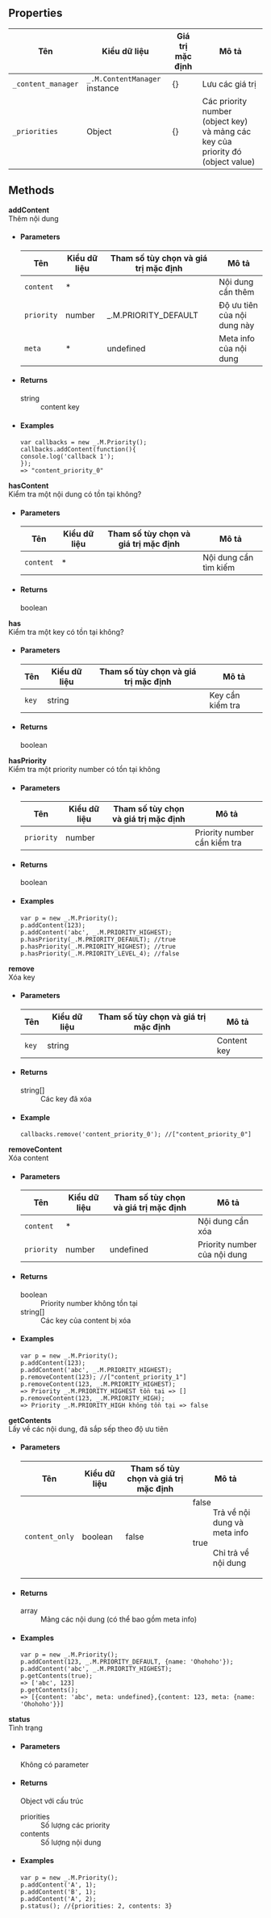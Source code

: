 ## Properties
<table class="table table-striped">
    <thead>
    <tr>
        <th>Tên</th>
        <th>Kiểu dữ liệu</th>
        <th>Giá trị mặc định</th>
        <th>Mô tả</th>
    </tr>
    </thead>
    <tbody>
    <tr>
        <td><code>_content_manager</code></td>
        <td><code>_.M.ContentManager</code> instance</td>
        <td>{}</td>
        <td>Lưu các giá trị</td>
    </tr>
    <tr>
        <td><code>_priorities</code></td>
        <td>Object</td>
        <td>{}</td>
        <td>Các priority number (object key) và mảng các key của priority đó (object value)</td>
    </tr>
    </tbody>
</table>

## Methods
<div class="panel panel-info">
    <div class="panel-heading"><strong>addContent</strong></div>
    <div class="panel-body">
        Thêm nội dung
    </div>
    <ul class="list-group">
        <li class="list-group-item">
            <h4>Parameters</h4>
            <table class="table table-striped">
                <thead>
                <tr>
                    <th>Tên</th>
                    <th>Kiểu dữ liệu</th>
                    <th>Tham số tùy chọn và giá trị mặc định</th>
                    <th>Mô tả</th>
                </tr>
                </thead>
                <tbody>
                <tr>
                    <td><code>content</code></td>
                    <td>*</td>
                    <td></td>
                    <td>Nội dung cần thêm</td>
                </tr>
                <tr>
                    <td><code>priority</code></td>
                    <td>number</td>
                    <td>_.M.PRIORITY_DEFAULT</td>
                    <td>Độ ưu tiên của nội dung này</td>
                </tr>
                <tr>
                    <td><code>meta</code></td>
                    <td>*</td>
                    <td>undefined</td>
                    <td>Meta info của nội dung</td>
                </tr>
                </tbody>
            </table>
        </li>
        <li class="list-group-item">
            <h4>Returns</h4>
            <dl class="dl-horizontal">
                <dt>string</dt>
                <dd>content key</dd>
            </dl>
        </li>
        <li class="list-group-item">
            <h4>Examples</h4>
<pre><code class="javascript">var callbacks = new _.M.Priority();
callbacks.addContent(function(){
console.log('callback 1');
});
=> "content_priority_0"
</code></pre>
        </li>
    </ul>
</div>
<div class="panel panel-info">
    <div class="panel-heading"><strong>hasContent</strong></div>
    <div class="panel-body">
        Kiểm tra một nội dung có tồn tại không?
    </div>
    <ul class="list-group">
        <li class="list-group-item">
            <h4>Parameters</h4>
            <table class="table table-striped">
                <thead>
                <tr>
                    <th>Tên</th>
                    <th>Kiểu dữ liệu</th>
                    <th>Tham số tùy chọn và giá trị mặc định</th>
                    <th>Mô tả</th>
                </tr>
                </thead>
                <tbody>
                <tr>
                    <td><code>content</code></td>
                    <td>*</td>
                    <td></td>
                    <td>Nội dung cần tìm kiếm</td>
                </tr>
                </tbody>
            </table>
        </li>
        <li class="list-group-item">
            <h4>Returns</h4>
            <dl class="dl-horizontal">
                <dt>boolean</dt>
                <dd></dd>
            </dl>
        </li>
    </ul>
</div>
<div class="panel panel-info">
    <div class="panel-heading"><strong>has</strong></div>
    <div class="panel-body">
        Kiểm tra một key có tồn tại không?
    </div>
    <ul class="list-group">
        <li class="list-group-item">
            <h4>Parameters</h4>
            <table class="table table-striped">
                <thead>
                <tr>
                    <th>Tên</th>
                    <th>Kiểu dữ liệu</th>
                    <th>Tham số tùy chọn và giá trị mặc định</th>
                    <th>Mô tả</th>
                </tr>
                </thead>
                <tbody>
                <tr>
                    <td><code>key</code></td>
                    <td>string</td>
                    <td></td>
                    <td>Key cần kiểm tra</td>
                </tr>
                </tbody>
            </table>
        </li>
        <li class="list-group-item">
            <h4>Returns</h4>
            <dl class="dl-horizontal">
                <dt>boolean</dt>
                <dd></dd>
            </dl>
        </li>
    </ul>
</div>

<div class="panel panel-info">
    <div class="panel-heading"><strong>hasPriority</strong></div>
    <div class="panel-body">
        Kiểm tra một priority number có tồn tại không
    </div>
    <ul class="list-group">
        <li class="list-group-item">
            <h4>Parameters</h4>
            <table class="table table-striped">
                <thead>
                <tr>
                    <th>Tên</th>
                    <th>Kiểu dữ liệu</th>
                    <th>Tham số tùy chọn và giá trị mặc định</th>
                    <th>Mô tả</th>
                </tr>
                </thead>
                <tbody>
                <tr>
                    <td><code>priority</code></td>
                    <td>number</td>
                    <td></td>
                    <td>Priority number cần kiểm tra</td>
                </tr>
                </tbody>
            </table>
        </li>
        <li class="list-group-item">
            <h4>Returns</h4>
            <dl class="dl-horizontal">
                <dt>boolean</dt>
                <dd></dd>
            </dl>
        </li>
        <li class="list-group-item">
            <h4>Examples</h4>
<pre><code class="javascript">var p = new _.M.Priority();
p.addContent(123);
p.addContent('abc', _.M.PRIORITY_HIGHEST);
p.hasPriority(_.M.PRIORITY_DEFAULT); //true
p.hasPriority(_.M.PRIORITY_HIGHEST); //true
p.hasPriority(_.M.PRIORITY_LEVEL_4); //false</code></pre>
        </li>
    </ul>
</div>
<div class="panel panel-info">
    <div class="panel-heading"><strong>remove</strong></div>
    <div class="panel-body">
        Xóa key
    </div>
    <ul class="list-group">
        <li class="list-group-item">
            <h4>Parameters</h4>
            <table class="table table-striped">
                <thead>
                <tr>
                    <th>Tên</th>
                    <th>Kiểu dữ liệu</th>
                    <th>Tham số tùy chọn và giá trị mặc định</th>
                    <th>Mô tả</th>
                </tr>
                </thead>
                <tbody>
                <tr>
                    <td><code>key</code></td>
                    <td>string</td>
                    <td></td>
                    <td>Content key</td>
                </tr>
                </tbody>
            </table>
        </li>
        <li class="list-group-item">
            <h4>Returns</h4>
            <dl class="dl-horizontal">
                <dt>string[]</dt><dd>Các key đã xóa</dd>
            </dl>
        </li>
        <li class="list-group-item">
            <h4>Example</h4>
            <pre><code class="javascript">callbacks.remove('content_priority_0'); //["content_priority_0"]</code></pre>
        </li>
    </ul>
</div>
<div class="panel panel-info">
    <div class="panel-heading"><strong>removeContent</strong></div>
    <div class="panel-body">
        Xóa content
    </div>
    <ul class="list-group">
        <li class="list-group-item">
            <h4>Parameters</h4>
            <table class="table table-striped">
                <thead>
                <tr>
                    <th>Tên</th>
                    <th>Kiểu dữ liệu</th>
                    <th>Tham số tùy chọn và giá trị mặc định</th>
                    <th>Mô tả</th>
                </tr>
                </thead>
                <tbody>
                <tr>
                    <td><code>content</code></td>
                    <td>*</td>
                    <td></td>
                    <td>Nội dung cần xóa</td>
                </tr>
                <tr>
                    <td><code>priority</code></td>
                    <td>number</td>
                    <td>undefined</td>
                    <td>Priority number của nội dung</td>
                </tr>
                </tbody>
            </table>
        </li>
        <li class="list-group-item">
            <h4>Returns</h4>
            <dl class="dl-horizontal">
                <dt>boolean</dt><dd>Priority number không tồn tại</dd>
                <dt>string[]</dt><dd>Các key của content bị xóa</dd>
            </dl>
        </li>
        <li class="list-group-item">
            <h4>Examples</h4>
<pre><code class="javascript">var p = new _.M.Priority();
p.addContent(123);
p.addContent('abc', _.M.PRIORITY_HIGHEST);
p.removeContent(123); //["content_priority_1"]
p.removeContent(123, _.M.PRIORITY_HIGHEST);
=> Priority _.M.PRIORITY_HIGHEST tồn tại => []
p.removeContent(123, _.M.PRIORITY_HIGH);
=> Priority _.M.PRIORITY_HIGH không tồn tại => false
</code></pre>
        </li>
    </ul>
</div>
<div class="panel panel-info">
    <div class="panel-heading"><strong>getContents</strong></div>
    <div class="panel-body">
        Lấy về các nội dung, đã sắp sếp theo độ ưu tiên
    </div>
    <ul class="list-group">
        <li class="list-group-item">
            <h4>Parameters</h4>
            <table class="table table-striped">
                <thead>
                <tr>
                    <th>Tên</th>
                    <th>Kiểu dữ liệu</th>
                    <th>Tham số tùy chọn và giá trị mặc định</th>
                    <th>Mô tả</th>
                </tr>
                </thead>
                <tbody>
                <tr>
                    <td><code>content_only</code></td>
                    <td>boolean</td>
                    <td>false</td>
                    <td>
                        <dl class="dl-horizontal">
                            <dt>false</dt><dd>Trả về nội dung và meta info</dd>
                            <dt>true</dt><dd>Chỉ trả về nội dung</dd>
                        </dl>
                    </td>
                </tr>
                </tbody>
            </table>
        </li>
        <li class="list-group-item">
            <h4>Returns</h4>
            <dl class="dl-horizontal">
                <dt>array</dt><dd>Mảng các nội dung (có thể bao gồm meta info)</dd>
            </dl>
        </li>
        <li class="list-group-item">
            <h4>Examples</h4>
<pre><code class="javascript">var p = new _.M.Priority();
p.addContent(123, _.M.PRIORITY_DEFAULT, {name: 'Ohohoho'});
p.addContent('abc', _.M.PRIORITY_HIGHEST);
p.getContents(true);
=> ['abc', 123]
p.getContents();
=> [{content: 'abc', meta: undefined},{content: 123, meta: {name: 'Ohohoho'}}]
</code></pre>
        </li>
    </ul>
</div>
<div class="panel panel-info">
    <div class="panel-heading"><strong>status</strong></div>
    <div class="panel-body">
        Tình trạng
    </div>
    <ul class="list-group">
        <li class="list-group-item">
            <h4>Parameters</h4>
            <div class="alert alert-info">Không có parameter</div>
        </li>
        <li class="list-group-item">
            <h4>Returns</h4>
            Object với cấu trúc
            <dl class="dl-horizontal">
                <dt>priorities</dt><dd>Số lượng các priority</dd>
                <dt>contents</dt><dd>Số lượng nội dung</dd>
            </dl>
        </li>
        <li class="list-group-item">
            <h4>Examples</h4>
<pre><code class="javascript">var p = new _.M.Priority();
p.addContent('A', 1);
p.addContent('B', 1);
p.addContent('A', 2);
p.status(); //{priorities: 2, contents: 3}</code></pre>
        </li>
    </ul>
</div>

